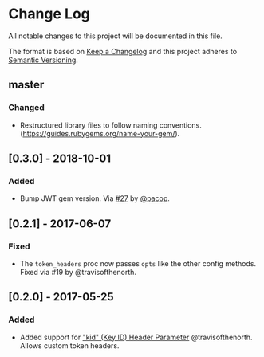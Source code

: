 # Change Log
All notable changes to this project will be documented in this file.

The format is based on [Keep a Changelog](http://keepachangelog.com/) and this
project adheres to [Semantic Versioning](http://semver.org/).

## master

### Changed

- Restructured library files to follow naming conventions. (https://guides.rubygems.org/name-your-gem/).

## [0.3.0] - 2018-10-01

### Added

- Bump JWT gem version. Via [#27](https://github.com/doorkeeper-gem/doorkeeper-jwt/pull/27) by [@pacop](https://github.com/pacop/).

## [0.2.1] - 2017-06-07

### Fixed

- The `token_headers` proc now passes `opts` like the other config methods. Fixed via #19 by @travisofthenorth.

## [0.2.0] - 2017-05-25

### Added

- Added support for ["kid" (Key ID) Header Parameter](https://tools.ietf.org/html/rfc7515#section-4.1.4)
  @travisofthenorth. Allows custom token headers.
